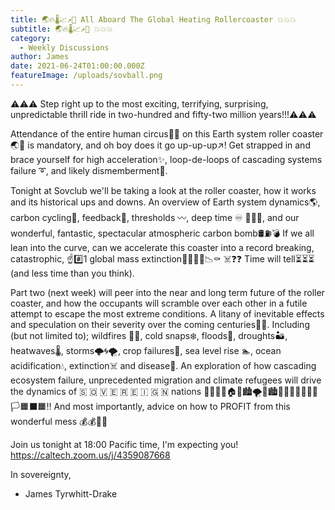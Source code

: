 ```yaml
---
title: 🌏🔥🌡️📈↗️🎢 All Aboard The Global Heating Rollercoaster 💥💥💥
subtitle: 🌏🔥🌡️📈↗️🎢 💥💥💥
category:
  - Weekly Discussions
author: James
date: 2021-06-24T01:00:00.000Z
featureImage: /uploads/sovball.png
---
```

 

⚠️⚠️⚠️ Step right up to the most exciting, terrifying, surprising, unpredictable thrill ride in two-hundred and fifty-two million years!!!⚠️⚠️⚠️ 

Attendance of the entire human circus🦍🎪 on this Earth system roller coaster🌏🎢 is mandatory, and oh boy does it go up-up-up↗️!  Get strapped in and brace yourself for high acceleration✨, loop-de-loops of cascading systems failure ➰, and likely dismemberment🤕. 

Tonight at Sovclub we'll be taking a look at the roller coaster, how it works and its historical ups and downs.  An overview of Earth system dynamics🌎, carbon cycling🌋, feedback🔄, thresholds 〰️, deep time ♾️ 📅🦖🦕, and our wonderful, fantastic, spectacular atmospheric carbon bomb🛢️⛽💣  If we all lean into the curve, can we accelerate this coaster into a record breaking, catastrophic, ☝️#️⃣1️ global mass extinction🦑🐅🐍🦐📉⚰️ ☠️❓❓  Time will tell⏳⏳⏳ (and less time than you think).

Part two (next week) will peer into the near and long term future of the roller coaster, and how the occupants will scramble over each other in a futile attempt to escape the most extreme conditions.  A litany of inevitable effects and speculation on their severity over the coming centuries🔮📅.  Including (but not limited to); wildfires 🌲🔥, cold snaps❄️, floods🌊, droughts🏜️, heatwaves🌡️, storms🌩️🌀🌪️, crop failures🌾, sea level rise 🏊, ocean acidification💧, extinction☠️ and disease🤮. An exploration of how cascading ecosystem failure, unprecedented migration and climate refugees will drive the dynamics of 🇸 🇴 🇻 🇪 🇷 🇪 🇮 🇬 🇳 nations 🌊🌊🙇🙇🏠🔥🏙️🌪️🏦🏙️🧟🏃‍♂️🤸🏃🏼‍♀️ 🏳‍🟧‍⬛‍🟧‼️  And most importantly, advice on how to PROFIT from this wonderful mess 💰💰💸💸

Join us tonight at 18:00 Pacific time, I'm expecting you! https://caltech.zoom.us/j/4359087668

In sovereignty,

* James Tyrwhitt-Drake